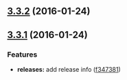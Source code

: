 <a name="3.3.2"></a>
## [3.3.2](https://github.com/hypeJunction/elgg_tokeninput/compare/3.3.1...v3.3.2) (2016-01-24)




<a name="3.3.1"></a>
## [3.3.1](https://github.com/hypeJunction/elgg_tokeninput/compare/3.3.0...v3.3.1) (2016-01-24)


### Features

* **releases:** add release info ([f347381](https://github.com/hypeJunction/elgg_tokeninput/commit/f347381))



